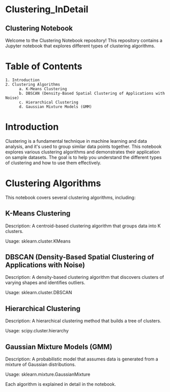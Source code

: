 # Clustering_InDetail

## Clustering Notebook

Welcome to the Clustering Notebook repository! This repository contains a Jupyter notebook that explores different types of clustering algorithms.

# Table of Contents

    1. Introduction
    2. Clustering Algorithms
          a. K-Means Clustering
          b. DBSCAN (Density-Based Spatial Clustering of Applications with Noise)
          c. Hierarchical Clustering
          d. Gaussian Mixture Models (GMM)

# Introduction

Clustering is a fundamental technique in machine learning and data analysis, and it's used to group similar data points together. This notebook explores various clustering algorithms and demonstrates their application on sample datasets. The goal is to help you understand the different types of clustering and how to use them effectively.

# Clustering Algorithms
This notebook covers several clustering algorithms, including:

## K-Means Clustering

Description: A centroid-based clustering algorithm that groups data into K clusters.

Usage: sklearn.cluster.KMeans

## DBSCAN (Density-Based Spatial Clustering of Applications with Noise)

Description: A density-based clustering algorithm that discovers clusters of varying shapes and identifies outliers.

Usage: sklearn.cluster.DBSCAN

## Hierarchical Clustering

Description: A hierarchical clustering method that builds a tree of clusters.

Usage: scipy.cluster.hierarchy

## Gaussian Mixture Models (GMM)

Description: A probabilistic model that assumes data is generated from a mixture of Gaussian distributions.

Usage: sklearn.mixture.GaussianMixture

Each algorithm is explained in detail in the notebook.


